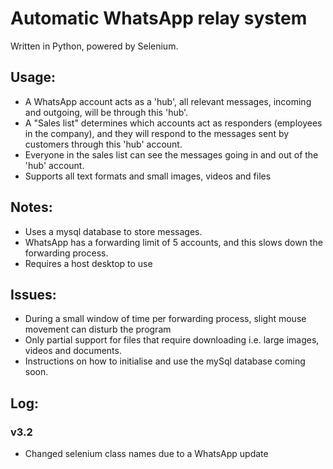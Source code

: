 # Automatic WhatsApp relay system
Written in Python, powered by Selenium. 

## Usage:
- A WhatsApp account acts as a 'hub', all relevant messages, incoming and outgoing, will be through this 'hub'.
- A "Sales list" determines which accounts act as responders (employees in the company), and they will respond to the messages sent by customers through this 'hub' account.
- Everyone in the sales list can see the messages going in and out of the 'hub' account.
- Supports all text formats and small images, videos and files

## Notes:
- Uses a mysql database to store messages.
- WhatsApp has a forwarding limit of 5 accounts, and this slows down the forwarding process.
- Requires a host desktop to use

## Issues:
- During a small window of time per forwarding process, slight mouse movement can disturb the program
- Only partial support for files that require downloading i.e. large images, videos and documents.
- Instructions on how to initialise and use the mySql database coming soon.

## Log:

### v3.2
- Changed selenium class names due to a WhatsApp update